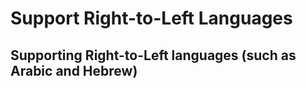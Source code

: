 # Support Right-to-Left Languages

## Supporting Right-to-Left languages \(such as Arabic and Hebrew\)




